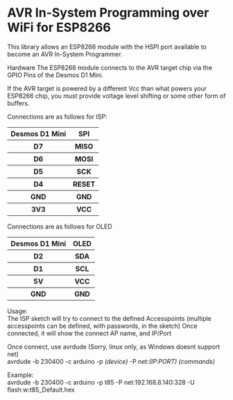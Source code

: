 <h1>AVR In-System Programming over WiFi for ESP8266</h1>

This library allows an ESP8266 module with the HSPI port available to become an AVR In-System Programmer.

Hardware
The ESP8266 module connects to the AVR target chip via the GPIO Pins of the Desmos D1 Mini.

If the AVR target is powered by a different Vcc than what powers your ESP8266 chip, you must provide voltage level shifting or some other form of buffers.

Connections are as follows for ISP:

<table>
<tr><th>Desmos D1 Mini</th><th>SPI</th></tr>
<tr><th>D7</th><th>MISO</th></tr>
<tr><th>D6</th><th>MOSI</th></tr>
<tr><th>D5</th><th>SCK</th></tr>
<tr><th>D4</th><th>RESET</th></tr>
<tr><th>GND</th><th>GND</th></tr>
<tr><th>3V3</th><th>VCC</th></tr>
</table>

Connections are as follows for OLED

<table>
<tr><th>Desmos D1 Mini</th><th>OLED</th></tr>
<tr><th>D2</th><th>SDA</th></tr>
<tr><th>D1</th><th>SCL</th></tr>
<tr><th>5V</th><th>VCC</th></tr>
<tr><th>GND</th><th>GND</th></tr>
</table>

Usage:<br>
The ISP sketch will try to connect to the defined Accesspoints (multiple accesspoints can be defined, with passwords, in the sketch)
Once connected, it will show the connect AP name, and IP/Port

Once connect, use avrdude (Sorry, linux only, as Windows doesnt support net)<br>
avrdude -b 230400 -c arduino -p <i>(device)</i> -P net:<i>(IP:PORT) (commands)</i>

Example:<br>
avrdude -b 230400 -c arduino -p t85 -P net:192.168.8.140:328 -U flash:w:t85_Default.hex
